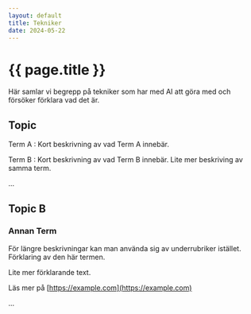 ```yaml
---
layout: default
title: Tekniker
date: 2024-05-22
---
```


# {{ page.title }}

Här samlar vi begrepp på tekniker som har med AI att göra med och försöker förklara vad det är.

## Topic

Term A
: Kort beskrivning av vad Term A innebär.

Term B
: Kort beskrivning av vad Term B innebär.
  Lite mer beskriving av samma term.

...

## Topic B

### Annan Term
För längre beskrivningar kan man använda sig av underrubriker istället.
Förklaring av den här termen.

Lite mer förklarande text.

Läs mer på [https://example.com](https://example.com)

...
